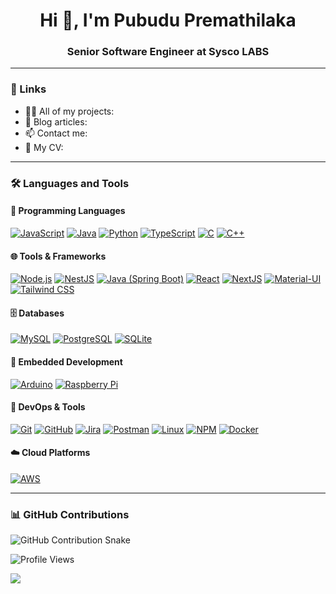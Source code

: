 <h1 align="center">Hi 👋, I'm Pubudu Premathilaka</h1>
<h3 align="center">Senior Software Engineer at Sysco LABS

---

### 🔗 Links

- 👨‍💻 All of my projects: 
- 📝 Blog articles: 
- 📫 Contact me: 
- 📄 My CV: 

---

### 🛠️ Languages and Tools

#### 📌 Programming Languages

[![JavaScript](https://img.shields.io/badge/JavaScript-F7DF1E?style=flat-square&logo=javascript&logoColor=black)](https://www.javascript.com)
[![Java](https://img.shields.io/badge/Java-%23ED8B00.svg?logo=openjdk&logoColor=white)](https://www.java.com)
[![Python](https://img.shields.io/badge/Python-3776AB?style=flat-square&logo=python&logoColor=white)](https://www.python.org)
[![TypeScript](https://img.shields.io/badge/TypeScript-3178C6?style=flat-square&logo=typescript&logoColor=white)](https://www.typescriptlang.org)
[![C](https://img.shields.io/badge/C-00599C?logo=c&logoColor=white)](https://en.wikipedia.org/wiki/C_(programming_language))
[![C++](https://img.shields.io/badge/C++-00599C?style=flat-square&logo=cplusplus&logoColor=white)](https://isocpp.org)

#### 🌐 Tools & Frameworks

[![Node.js](https://img.shields.io/badge/Node.js-339933?style=flat-square&logo=node.js&logoColor=white)](https://nodejs.org)
[![NestJS](https://img.shields.io/badge/NestJS-E0234E?style=flat-square&logo=nestjs&logoColor=white)](https://nestjs.com)
[![Java (Spring Boot)](https://img.shields.io/badge/Java%20(Spring%20Boot)-6DB33F?style=flat-square&logo=springboot&logoColor=white)](https://spring.io/projects/spring-boot)
[![React](https://img.shields.io/badge/React-61DAFB?style=flat-square&logo=react&logoColor=black)](https://reactjs.org)
[![NextJS](https://img.shields.io/badge/Next.js-000000?style=flat-square&logo=next.js&logoColor=white)](https://nextjs.org)
[![Material-UI](https://img.shields.io/badge/Material--UI-0081CB?style=flat-square&logo=mui&logoColor=white)](https://mui.com)
[![Tailwind CSS](https://img.shields.io/badge/Tailwind%20CSS-38B2AC?style=flat-square&logo=tailwind-css&logoColor=white)](https://tailwindcss.com)


#### 🗄️ Databases

[![MySQL](https://img.shields.io/badge/MySQL-4479A1?style=flat-square&logo=mysql&logoColor=white)](https://www.mysql.com)
[![PostgreSQL](https://img.shields.io/badge/PostgreSQL-336791?style=flat-square&logo=postgresql&logoColor=white)](https://www.postgresql.org)
[![SQLite](https://img.shields.io/badge/SQLite-07405E?style=flat-square&logo=sqlite&logoColor=white)](https://www.sqlite.org)

#### 📱 Embedded Development

[![Arduino](https://img.shields.io/badge/Arduino-00979D?style=flat-square&logo=arduino&logoColor=white)](https://www.arduino.cc)
[![Raspberry Pi](https://img.shields.io/badge/Raspberry%20Pi-C51A4A?style=flat-square&logo=raspberrypi&logoColor=white)](https://www.raspberrypi.org)

#### 🔧 DevOps & Tools

[![Git](https://img.shields.io/badge/Git-F05032?style=flat-square&logo=git&logoColor=white)](https://git-scm.com)
[![GitHub](https://img.shields.io/badge/GitHub-181717?style=flat-square&logo=github&logoColor=white)](https://github.com)
[![Jira](https://img.shields.io/badge/Jira-0052CC?style=flat-square&logo=jira&logoColor=white)](https://www.atlassian.com/software/jira)
[![Postman](https://img.shields.io/badge/Postman-FF6C37?style=flat-square&logo=postman&logoColor=white)](https://www.postman.com)
[![Linux](https://img.shields.io/badge/Linux-FCC624?style=flat-square&logo=linux&logoColor=white)](https://www.linux.org)
[![NPM](https://img.shields.io/badge/NPM-CB3837?style=flat-square&logo=npm&logoColor=white)](https://www.npmjs.com)
[![Docker](https://img.shields.io/badge/Docker-2496ED?style=flat-square&logo=docker&logoColor=white)](https://www.docker.com)

#### ☁️ Cloud Platforms

[![AWS](https://img.shields.io/badge/AWS-%23FF9900.svg?logo=amazon-web-services&logoColor=white)](https://aws.amazon.com)

---

### 📊 GitHub Contributions

<picture>
  <source media="(prefers-color-scheme: dark)" srcset="https://nuwanj.github.io/NuwanJ/dist/github-contribution-grid-snake-dark.svg" />
  <source media="(prefers-color-scheme: light)" srcset="https://nuwanj.github.io/NuwanJ//dist/github-contribution-grid-snake.svg" />
  <img alt="GitHub Contribution Snake" src="github-snake.svg" />
</picture>

<!-- <p>
    <img align="center"
        src="https://github-readme-stats.vercel.app/api/top-langs?username=nuwanj&show_icons=true&locale=en&layout=compact"
        alt="nuwanj" />
</p> -->

<p align="left">
    <img src="https://komarev.com/ghpvc/?username=nuwanj&label=Profile%20Views&color=blue&style=flat-square" alt="Profile Views" />
</p>

![](https://hit.yhype.me/github/profile?user_id=11540782)


